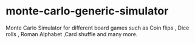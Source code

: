 # monte-carlo-generic-simulator
Monte Carlo Simulator for different  board games such as Coin flips , Dice rolls , Roman Alphabet ,Card shuffle and many more.
